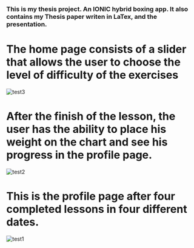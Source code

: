 ### This is my thesis project. An IONIC hybrid boxing app. It also contains my Thesis paper writen in LaTex, and the presentation.

# The home page consists of a slider that allows the user to choose the level of difficulty of the exercises
![test3](https://user-images.githubusercontent.com/22816905/91708384-e8fa8300-eb89-11ea-9d99-445adac0c6f5.JPG)

# After the finish of the lesson, the user has the ability to place his weight on the chart and see his progress in the profile page.
![test2](https://user-images.githubusercontent.com/22816905/91708005-53f78a00-eb89-11ea-9143-078ab34e7000.JPG)

# This is the profile page after four completed lessons in four different dates.
![test1](https://user-images.githubusercontent.com/22816905/91707998-52c65d00-eb89-11ea-844c-61041143ff84.JPG)

